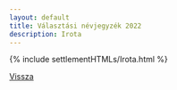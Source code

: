 ```yaml
---
layout: default
title: Választási névjegyzék 2022
description: Irota
---
```


{% include settlementHTMLs/Irota.html %}

[Vissza](../)